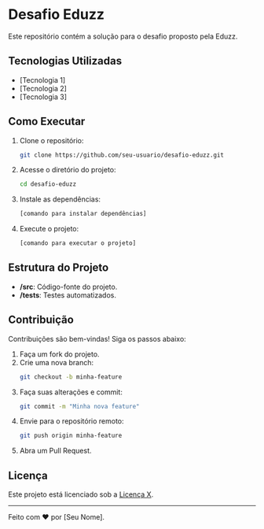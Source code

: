 # Desafio Eduzz

Este repositório contém a solução para o desafio proposto pela Eduzz.

## Tecnologias Utilizadas

- [Tecnologia 1]
- [Tecnologia 2]
- [Tecnologia 3]

## Como Executar

1. Clone o repositório:
    ```bash
    git clone https://github.com/seu-usuario/desafio-eduzz.git
    ```
2. Acesse o diretório do projeto:
    ```bash
    cd desafio-eduzz
    ```
3. Instale as dependências:
    ```bash
    [comando para instalar dependências]
    ```
4. Execute o projeto:
    ```bash
    [comando para executar o projeto]
    ```

## Estrutura do Projeto

- **/src**: Código-fonte do projeto.
- **/tests**: Testes automatizados.

## Contribuição

Contribuições são bem-vindas! Siga os passos abaixo:

1. Faça um fork do projeto.
2. Crie uma nova branch:
    ```bash
    git checkout -b minha-feature
    ```
3. Faça suas alterações e commit:
    ```bash
    git commit -m "Minha nova feature"
    ```
4. Envie para o repositório remoto:
    ```bash
    git push origin minha-feature
    ```
5. Abra um Pull Request.

## Licença

Este projeto está licenciado sob a [Licença X](LICENSE).

---
Feito com ❤️ por [Seu Nome].